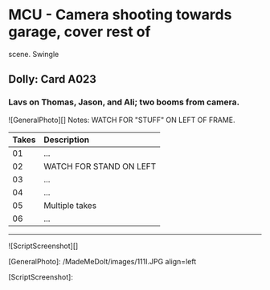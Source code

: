 # MCU - Camera shooting towards garage, cover rest ofscene. Swingle

## Dolly: Card A023

### Lavs on Thomas, Jason, and Ali; two booms from camera.

![GeneralPhoto][]
Notes: WATCH FOR "STUFF" ON LEFT OF FRAME.

| Takes | Description |
|:---|:----|
| 01 | ... |
| 02 | WATCH FOR STAND ON LEFT |
| 03 | ... |
| 04 | ... |
| 05 | Multiple takes |
| 06 | ... |

----

![ScriptScreenshot][]


[GeneralPhoto]:  /MadeMeDoIt/images/111I.JPG align=left

[ScriptScreenshot]: 
